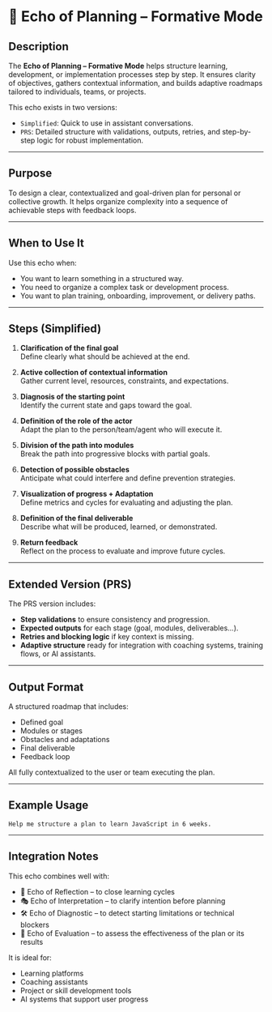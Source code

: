 # 🧭 Echo of Planning – Formative Mode

## Description

The **Echo of Planning – Formative Mode** helps structure learning, development, or implementation processes step by step. It ensures clarity of objectives, gathers contextual information, and builds adaptive roadmaps tailored to individuals, teams, or projects.

This echo exists in two versions:

- `Simplified`: Quick to use in assistant conversations.
- `PRS`: Detailed structure with validations, outputs, retries, and step-by-step logic for robust implementation.

---

## Purpose

To design a clear, contextualized and goal-driven plan for personal or collective growth. It helps organize complexity into a sequence of achievable steps with feedback loops.

---

## When to Use It

Use this echo when:

- You want to learn something in a structured way.
- You need to organize a complex task or development process.
- You want to plan training, onboarding, improvement, or delivery paths.

---

## Steps (Simplified)

1. **Clarification of the final goal**  
   Define clearly what should be achieved at the end.

2. **Active collection of contextual information**  
   Gather current level, resources, constraints, and expectations.

3. **Diagnosis of the starting point**  
   Identify the current state and gaps toward the goal.

4. **Definition of the role of the actor**  
   Adapt the plan to the person/team/agent who will execute it.

5. **Division of the path into modules**  
   Break the path into progressive blocks with partial goals.

6. **Detection of possible obstacles**  
   Anticipate what could interfere and define prevention strategies.

7. **Visualization of progress + Adaptation**  
   Define metrics and cycles for evaluating and adjusting the plan.

8. **Definition of the final deliverable**  
   Describe what will be produced, learned, or demonstrated.

9. **Return feedback**  
   Reflect on the process to evaluate and improve future cycles.

---

## Extended Version (PRS)

The PRS version includes:

- **Step validations** to ensure consistency and progression.
- **Expected outputs** for each stage (goal, modules, deliverables...).
- **Retries and blocking logic** if key context is missing.
- **Adaptive structure** ready for integration with coaching systems, training flows, or AI assistants.

---

## Output Format

A structured roadmap that includes:

- Defined goal
- Modules or stages
- Obstacles and adaptations
- Final deliverable
- Feedback loop

All fully contextualized to the user or team executing the plan.

---

## Example Usage

```text
Help me structure a plan to learn JavaScript in 6 weeks.
```

---

## Integration Notes

This echo combines well with:

- 🧘 Echo of Reflection – to close learning cycles
- 🎭 Echo of Interpretation – to clarify intention before planning
- 🛠️ Echo of Diagnostic – to detect starting limitations or technical blockers
- 🧪 Echo of Evaluation – to assess the effectiveness of the plan or its results

It is ideal for:

- Learning platforms
- Coaching assistants
- Project or skill development tools
- AI systems that support user progress
